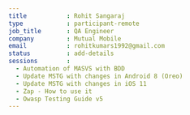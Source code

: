 ```yaml
---
title           : Rohit Sangaraj
type            : participant-remote
job_title       : QA Engineer
company         : Mutual Mobile
email           : rohitkumars1992@gmail.com
status          : add-details
sessions        :
  - Automation of MASVS with BDD
  - Update MSTG with changes in Android 8 (Oreo)
  - Update MSTG with changes in iOS 11
  - Zap - How to use it
  - Owasp Testing Guide v5
---
```

